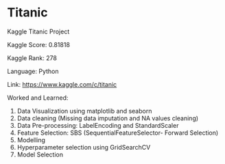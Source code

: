 # Titanic
Kaggle Titanic Project

Kaggle Score: 0.81818

Kaggle Rank: 278

Language: Python

Link: https://www.kaggle.com/c/titanic

Worked and Learned:
1. Data Visualization using matplotlib and seaborn
2. Data cleaning (Missing data imputation and NA values cleaning)
3. Data Pre-processing: LabelEncoding and StandardScaler
4. Feature Selection: SBS (SequentialFeatureSelector- Forward Selection)
5. Modelling
6. Hyperparameter selection using GridSearchCV
7. Model Selection
